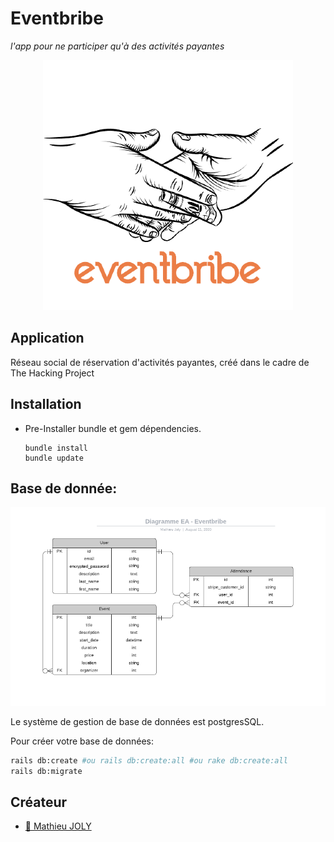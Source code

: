 # Eventbribe
_l'app pour ne participer qu'à des activités payantes_


<p align="center">
  <img src="app/assets/images/eventbribe.png?raw=true">
</p>




## Application

Réseau social de réservation d'activités payantes, créé dans le cadre de The Hacking Project

## Installation

- Pre-Installer bundle et gem dépendencies.
  ```
  bundle install
  bundle update
  ```

## Base de donnée:

<p align="center">
  <img src="app/assets/images/bdd.png?raw=true">
</p>

  
  Le système de gestion de base de données est postgresSQL.

  Pour créer votre base de données:
  
  ```bash
  rails db:create #ou rails db:create:all #ou rake db:create:all
  rails db:migrate
  ```


## Créateur

- [:camel: Mathieu JOLY](https://github.com/mathieu-superpose)
